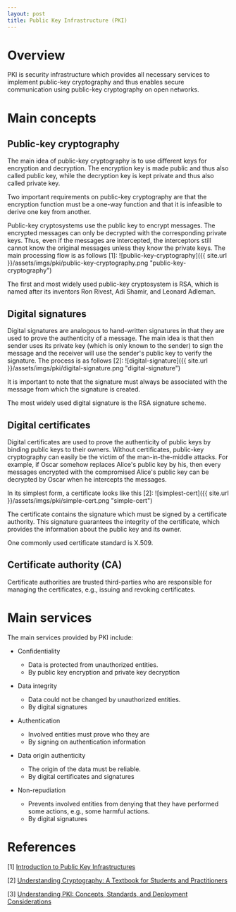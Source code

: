 ```yaml
---
layout: post
title: Public Key Infrastructure (PKI)
---
```

# Overview

PKI is security infrastructure which provides all necessary services to implement public-key cryptography and thus enables secure communication using public-key cryptography on open networks.

# Main concepts

## Public-key cryptography

The main idea of public-key cryptography is to use different keys for encryption and decryption. The encryption key is made public and thus also called public key, while the decryption key is kept private and thus also called private key.

Two important requirements on public-key cryptography are that the encryption function must be a one-way function and that it is infeasible to derive one key from another.

Public-key cryptosystems use the public key to encrypt messages. The encrypted messages can only be decrypted with the corresponding private keys. Thus, even if the messages are intercepted, the interceptors still cannot know the original messages unless they know the private keys. The main processing flow is as follows [1]:
![public-key-cryptography]({{ site.url }}/assets/imgs/pki/public-key-cryptography.png "public-key-cryptography")

The first and most widely used public-key cryptosystem is RSA, which is named after its inventors Ron Rivest, Adi Shamir, and Leonard Adleman.

## Digital signatures

Digital signatures are analogous to hand-written signatures in that they are used to prove the authenticity of a message. The main idea is that then sender uses its private key (which is only known to the sender) to sign the message and the receiver will use the sender's public key to verify the signature. The process is as follows [2]:
![digital-signature]({{ site.url }}/assets/imgs/pki/digital-signature.png "digital-signature")

It is important to note that the signature must always be associated with the message from which the signature is created.

The most widely used digital signature is the RSA signature scheme.

## Digital certificates

Digital certificates are used to prove the authenticity of public keys by binding public keys to their owners. Without certificates, public-key cryptography can easily be the victim of the man-in-the-middle attacks. For example, if Oscar somehow replaces Alice's public key by his, then every messages encrypted with the compromised Alice's public key can be decrypted by Oscar when he intercepts the messages.

In its simplest form, a certificate looks like this [2]:
![simplest-cert]({{ site.url }}/assets/imgs/pki/simple-cert.png "simple-cert")

The certificate contains the signature which must be signed by a certificate authority. This signature guarantees the integrity of the certificate, which provides the information about the public key and its owner.

One commonly used certificate standard is X.509.

## Certificate authority (CA)

Certificate authorities are trusted third-parties who are responsible for managing the certificates, e.g., issuing and revoking certificates.

# Main services

The main services provided by PKI include:

- Confidentiality
  - Data is protected from unauthorized entities.
  - By public key encryption and private key decryption

- Data integrity
  - Data could not be changed by unauthorized entities.
  - By digital signatures

- Authentication
  - Involved entities must prove who they are
  - By signing on authentication information

- Data origin authenticity
  - The origin of the data must be reliable.
  - By digital certificates and signatures

- Non-repudiation
  - Prevents involved entities from denying that they have performed some actions, e.g., some harmful actions.
  - By digital signatures

# References

[1] [Introduction to Public Key Infrastructures](http://www.amazon.com/Introduction-Public-Infrastructures-Johannes-Buchmann/dp/3642406564/ref=sr_1_1?ie=UTF8&qid=1456768775&sr=8-1&keywords=introduction+to+pki)

[2] [Understanding Cryptography: A Textbook for Students and Practitioners](http://www.amazon.com/Understanding-Cryptography-Textbook-Students-Practitioners/dp/3642041000/ref=sr_1_1?s=books&ie=UTF8&qid=1456768821&sr=1-1&keywords=understanding+cryptography+a+textbook+for+students+and+practitioners)

[3] [Understanding PKI: Concepts, Standards, and Deployment Considerations](http://www.amazon.com/Understanding-PKI-Standards-Deployment-Considerations/dp/0321743091/ref=sr_1_1?ie=UTF8&qid=1456768907&sr=8-1&keywords=understanding+pki)
